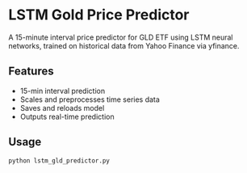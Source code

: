 # LSTM Gold Price Predictor

A 15-minute interval price predictor for GLD ETF using LSTM neural networks, trained on historical data from Yahoo Finance via yfinance.

## Features
- 15-min interval prediction
- Scales and preprocesses time series data
- Saves and reloads model
- Outputs real-time prediction

## Usage

```bash
python lstm_gld_predictor.py
 
